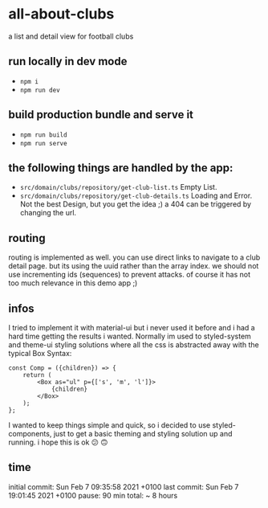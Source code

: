 # all-about-clubs
a list and detail view for football clubs

## run locally in dev mode

- `npm i`
- `npm run dev`

## build production bundle and serve it

- `npm run build`
- `npm run serve`

## the following things are handled by the app:

- `src/domain/clubs/repository/get-club-list.ts` Empty List.
- `src/domain/clubs/repository/get-club-details.ts` Loading and Error. Not the best Design, but you get the idea ;) a 404 can be triggered by changing the url.

## routing
routing is implemented as well. you can use direct links to navigate to a club detail page. but its using the uuid rather than the array index. we should not use incrementing ids (sequences) to prevent attacks. of course it has not too much relevance in this demo app ;) 

## infos
I tried to implement it with material-ui but i never used it before and i had a hard time getting the results i wanted. Normally im used to styled-system and theme-ui styling solutions where all the css is abstracted away with the typical Box Syntax:

```tsx
const Comp = ({children}) => {
    return (
        <Box as="ul" p={['s', 'm', 'l']}>
            {children}
        </Box>
    );
};
```

I wanted to keep things simple and quick, so i decided to use styled-components, just to get a basic theming and styling solution up and running. i hope this is ok 😕 🙃

## time

initial commit: Sun Feb 7 09:35:58 2021 +0100
last commit: Sun Feb 7 19:01:45 2021 +0100
pause: 90 min
total: ~ 8 hours